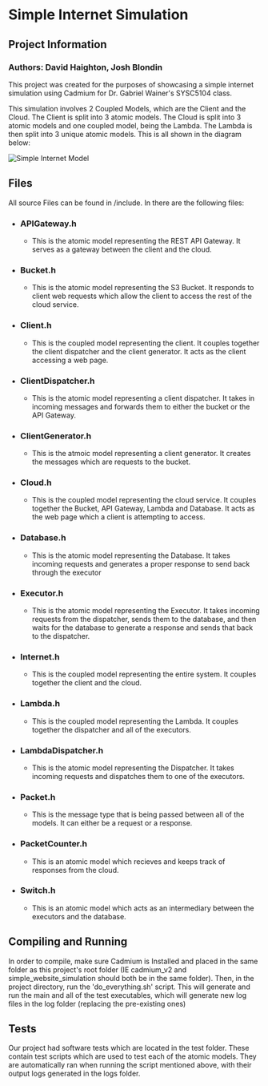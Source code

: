 # Simple Internet Simulation
## Project Information
### Authors: David Haighton, Josh Blondin
This project was created for the purposes of showcasing a simple internet 
simulation using Cadmium for Dr. Gabriel Wainer's SYSC5104 class.

This simulation involves 2 Coupled Models, which are the Client and the Cloud.
The Client is split into 3 atomic models. The Cloud is split into 3 atomic models
and one coupled model, being the Lambda. The Lambda is then split into 3 unique
atomic models. This is all shown in the diagram below:

![Simple Internet Model](https://cdn.discordapp.com/attachments/1066838119279771748/1078756835584118845/image.png)

## Files

All source Files can be found in /include. In there are the following files:
 - ### APIGateway.h
   - This is the atomic model representing the REST API Gateway. It serves as a
   gateway between the client and the cloud.
 - ### Bucket.h
   - This is the atomic model representing the S3 Bucket. It responds to client
   web requests which allow the client to access the rest of the cloud service.
 - ### Client.h
   - This is the coupled model representing the client. It couples together the
   client dispatcher and the client generator. It acts as the client accessing 
   a web page.
 - ### ClientDispatcher.h
   - This is the atomic model representing a client dispatcher. It takes in
   incoming messages and forwards them to either the bucket or the API Gateway.
 - ### ClientGenerator.h
   - This is the atmoic model representing a client generator. It creates the
   messages which are requests to the bucket.
 - ### Cloud.h
   - This is the coupled model representing the cloud service. It couples together
   the Bucket, API Gateway, Lambda and Database. It acts as the web page which a client
   is attempting to access. 
 - ### Database.h
   - This is the atomic model representing the Database. It takes incoming requests
   and generates a proper response to send back through the executor
 - ### Executor.h
   - This is the atomic model representing the Executor. It takes incoming
   requests from the dispatcher, sends them to the database, and then waits for
   the database to generate a response and sends that back to the dispatcher.
 - ### Internet.h
   - This is the coupled model representing the entire system. It couples
     together the client and the cloud.
 - ### Lambda.h
   - This is the coupled model representing the Lambda. It couples together
   the dispatcher and all of the executors.
 - ### LambdaDispatcher.h
   - This is the atomic model representing the Dispatcher. It takes incoming
     requests and dispatches them to one of the executors.
 - ### Packet.h
   - This is the message type that is being passed between all of the models.
   It can either be a request or a response. 
- ### PacketCounter.h
   - This is an atomic model which recieves and keeps track of
  responses from the cloud.
- ### Switch.h
   - This is an atomic model which acts as an intermediary between the executors
and the database.
## Compiling and Running
In order to compile, make sure Cadmium is Installed and placed in the same folder 
as this project's root folder (IE cadmium_v2 and simple_website_simulation should both be in
the same folder). Then, in the project directory, run the 'do_everything.sh' script.
This will generate and run the main and all of the test executables, which will
generate new log files in the log folder (replacing the pre-existing ones)
## Tests
Our project had software tests which are located in the test folder. These contain
test scripts which are used to test each of the atomic models. They are
automatically ran when running the script mentioned above, with their output
logs generated in the logs folder.